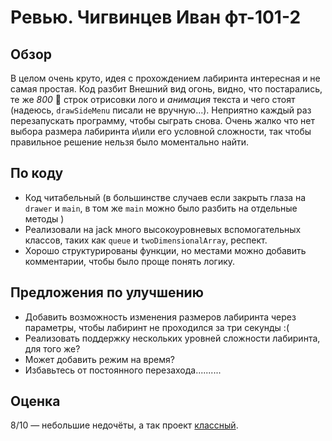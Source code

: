 # Ревью. Чигвинцев Иван фт-101-2

## Обзор
В целом очень круто, идея с прохождением лабиринта интересная и не самая простая. Код разбит  Внешний вид огонь, видно, что постарались, те же *800* 🤯 строк отрисовки лого и *анимация* текста и чего стоят (надеюсь, ```drawSideMenu```  писали не вручную...). Неприятно каждый раз перезапускать программу, чтобы сыграть снова. Очень жалко что нет выбора размера лабиринта и\или его условной сложности, так чтобы правильное решение нельзя было моментально найти. 



## По коду
* Код читабельный (в большинстве случаев если закрыть глаза на ```drawer``` и ```main```, в том же ```main``` можно было разбить на отдельные методы )
* Реализовали на jack много высокоуровневых вспомогательных классов, таких как ```queue``` и ```twoDimensionalArray```, респект.
* Хорошо структурированы функции, но местами можно добавить комментарии, чтобы было проще понять логику.

## Предложения по улучшению
* Добавить возможность изменения размеров лабиринта через параметры, чтобы лабиринт не проходился за три секунды :(
* Реализовать поддержку нескольких уровней сложности лабиринта, для того же?
* Может добавить режим на время?
* Избавьтесь от постоянного перезахода..........

## Оценка
8/10 — небольшие недочёты, а так проект [классный](https://youtu.be/dQw4w9WgXcQ?si=oEekm0hLFpidhEk0).
